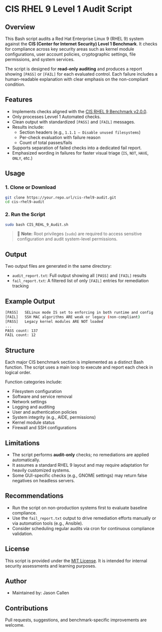 # CIS RHEL 9 Level 1 Audit Script

## Overview

This Bash script audits a Red Hat Enterprise Linux 9 (RHEL 9) system against the **CIS (Center for Internet Security) Level 1 Benchmark**. It checks for compliance across key security areas such as kernel module configurations, user account policies, cryptographic settings, file permissions, and system services.

The script is designed for **read-only auditing** and produces a report showing `[PASS]` or `[FAIL]` for each evaluated control. Each failure includes a human-readable explanation with clear emphasis on the non-compliant condition.

## Features

- Implements checks aligned with the [CIS RHEL 9 Benchmark v2.0.0](https://www.cisecurity.org/benchmark/red_hat_linux).
- Only processes Levvel 1 Automated checks.
- Clean output with standardized `[PASS]` and `[FAIL]` messages.
- Results include:
  - Section headers (e.g., `1.1.1 – Disable unused filesystems`)
  - Per-check evaluation with failure reason
  - Count of total passes/fails
- Supports separation of failed checks into a dedicated fail report.
- Emphasized wording in failures for faster visual triage (`IS`, `NOT`, `HAVE`, `ONLY`, etc.)

## Usage

### 1. Clone or Download

```bash
git clone https://your.repo.url/cis-rhel9-audit.git
cd cis-rhel9-audit
```

### 2. Run the Script

```bash
sudo bash CIS_REHL_9_Audit.sh
```

> 🔐 **Note:** Root privileges (`sudo`) are required to access sensitive configuration and audit system-level permissions.

## Output

Two output files are generated in the same directory:

- `audit_report.txt`: Full output showing all `[PASS]` and `[FAIL]` results
- `fail_report.txt`: A filtered list of only `[FAIL]` entries for remediation tracking

## Example Output

```bash
[PASS]   SELinux mode IS set to enforcing in both runtime and config
[FAIL]   SSH MAC algorithms ARE weak or legacy (non-compliant)
[PASS]   Legacy kernel modules ARE NOT loaded
...
PASS count: 137
FAIL count: 12
```

## Structure

Each major CIS benchmark section is implemented as a distinct Bash function. The script uses a main loop to execute and report each check in logical order.

Function categories include:

- Filesystem configuration
- Software and service removal
- Network settings
- Logging and auditing
- User and authentication policies
- System integrity (e.g., AIDE, permissions)
- Kernel module status
- Firewall and SSH configurations

## Limitations

- The script performs **audit-only** checks; no remediations are applied automatically.
- It assumes a standard RHEL 9 layout and may require adaptation for heavily customized systems.
- Some GUI-specific checks (e.g., GNOME settings) may return false negatives on headless servers.

## Recommendations

- Run the script on non-production systems first to evaluate baseline compliance.
- Use the `fail_report.txt` output to drive remediation efforts manually or via automation tools (e.g., Ansible).
- Consider scheduling regular audits via cron for continuous compliance validation.

## License

This script is provided under the [MIT License](LICENSE). It is intended for internal security assessments and learning purposes.

## Author

- Maintained by: Jason Callen

## Contributions

Pull requests, suggestions, and benchmark-specific improvements are welcome.
